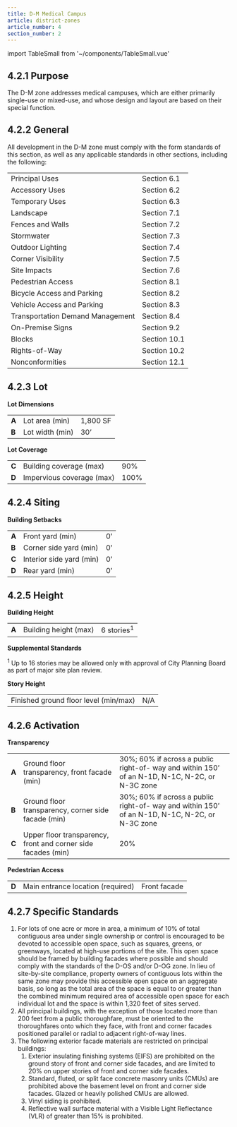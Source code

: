 ```yaml
---
title: D-M Medical Campus
article: district-zones
article_number: 4
section_number: 2
---
```


import TableSmall from '~/components/TableSmall.vue'

## 4.2.1 Purpose

The D-M zone addresses medical campuses, which are either primarily single-use or mixed-use, and whose design and layout are based on their special function.

## 4.2.2 General

All development in the D-M zone must comply with the form standards of this section, as well as any applicable standards in other sections, including the following:

<TableSmall>

|                                  |              |
| -------------------------------- | ------------ |
| Principal Uses                   | Section 6.1  |
| Accessory Uses                   | Section 6.2  |
| Temporary Uses                   | Section 6.3  |
| Landscape                        | Section 7.1  |
| Fences and Walls                 | Section 7.2  |
| Stormwater                       | Section 7.3  |
| Outdoor Lighting                 | Section 7.4  |
| Corner Visibility                | Section 7.5  |
| Site Impacts                     | Section 7.6  |
| Pedestrian Access                | Section 8.1  |
| Bicycle Access and Parking       | Section 8.2  |
| Vehicle Access and Parking       | Section 8.3  |
| Transportation Demand Management | Section 8.4  |
| On-Premise Signs                 | Section 9.2  |
| Blocks                           | Section 10.1 |
| Rights-of-Way                    | Section 10.2 |
| Nonconformities                  | Section 12.1 |

</TableSmall>

## 4.2.3 Lot

**Lot Dimensions**

<TableSmall>

|       |                 |          |
| ----- | --------------- | -------- |
| **A** | Lot area (min)  | 1,800 SF |
| **B** | Lot width (min) | 30’      |

</TableSmall>

**Lot Coverage**

<TableSmall>

|       |                           |      |
| ----- | ------------------------- | ---- |
| **C** | Building coverage (max)   | 90%  |
| **D** | Impervious coverage (max) | 100% |

</TableSmall>

## 4.2.4 Siting

**Building Setbacks**

<TableSmall>

|       |                          |     |
| ----- | ------------------------ | --- |
| **A** | Front yard (min)         | 0’  |
| **B** | Corner side yard (min)   | 0’  |
| **C** | Interior side yard (min) | 0’  |
| **D** | Rear yard (min)          | 0’  |

</TableSmall>

## 4.2.5 Height

**Building Height**

<TableSmall>

|       |                       |                       |
| ----- | --------------------- | --------------------- |
| **A** | Building height (max) | 6 stories<sup>1</sup> |

</TableSmall>

**Supplemental Standards**

<sup>1</sup> Up to 16 stories may be allowed only with approval of City Planning Board as part of major site plan review.

**Story Height**

<TableSmall>

|                                       |     |
| ------------------------------------- | --- |
| Finished ground floor level (min/max) | N/A |

</TableSmall>

## 4.2.6 Activation

**Transparency**

<TableSmall>

|       |                                                               |                                                                                                |
| ----- | ------------------------------------------------------------- | ---------------------------------------------------------------------------------------------- |
| **A** | Ground floor transparency, front facade (min)                 | 30%; 60% if across a public right-of- way and within 150’ of an N-1D, N-1C, N-2C, or N-3C zone |
| **B** | Ground floor transparency, corner side facade (min)           | 30%; 60% if across a public right-of- way and within 150’ of an N-1D, N-1C, N-2C, or N-3C zone |
| **C** | Upper floor transparency, front and corner side facades (min) | 20%                                                                                            |

</TableSmall>

**Pedestrian Access**

<TableSmall>

|       |                                   |              |
| ----- | --------------------------------- | ------------ |
| **D** | Main entrance location (required) | Front facade |

</TableSmall>

## 4.2.7 Specific Standards

1. For lots of one acre or more in area, a minimum of 10% of total contiguous area under single
   ownership or control is encouraged to be devoted to accessible open space, such as squares, greens, or greenways, located at high-use portions of the site. This open space should be framed
   by building facades where possible and should comply with the standards of the D-OS and/or D-OG zone. In lieu of site-by-site compliance, property owners of contiguous lots within the same zone may provide this accessible open space on an aggregate basis, so long as the total area of the space is equal to or greater than the combined minimum required area of accessible open space for each individual lot and the space is within 1,320 feet of sites served.
2. All principal buildings, with the exception of those located more than 200 feet from a public
   thoroughfare, must be oriented to the thoroughfares onto which they face, with front and corner facades positioned parallel or radial to adjacent right-of-way lines.
3. The following exterior facade materials are restricted on principal buildings:
   1. Exterior insulating finishing systems (EIFS) are prohibited on the ground story of front and corner side facades, and are limited to 20% on upper stories of front and corner side facades.
   2. Standard, fluted, or split face concrete masonry units (CMUs) are prohibited above the basement level on front and corner side facades. Glazed or heavily polished CMUs are allowed.
   3. Vinyl siding is prohibited.
   4. Reflective wall surface material with a Visible Light Reflectance (VLR) of greater than 15% is prohibited.
